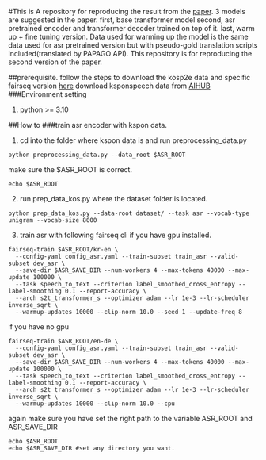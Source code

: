 #This is
A repository for reproducing the result from the [paper](https://arxiv.org/abs/2107.02875).
3 models are suggested in the paper. 
first, base transformer model
second, asr pretrained encoder and transformer decoder trained on top of it.
last, warm up + fine tuning version. Data used for warming up the model is the same data used for asr pretrained version but with pseudo-gold translation scripts included(translated by PAPAGO API).
This repository is for reproducing the second version of the paper.

##prerequisite.
follow the steps to download the kosp2e data and specific fairseq version [here](https://github.com/warnikchow/kosp2e)
download ksponspeech data from [AIHUB](https://aihub.or.kr/aihubdata/data/view.do?currMenu=115&topMenu=100&aihubDataSe=realm&dataSetSn=123)
###Environment setting
1. python >= 3.10 

##How to 
###train asr encoder with kspon data.
1. cd into the folder where kspon data is and run preprocessing_data.py
```
python preprocessing_data.py --data_root $ASR_ROOT
```

make sure the $ASR_ROOT is correct.
```
echo $ASR_ROOT
```

2. run prep_data_kos.py where the dataset folder is located.
```
python prep_data_kos.py --data-root dataset/ --task asr --vocab-type unigram --vocab-size 8000
```

3. train asr with following fairseq cli 
if you have gpu installed.
```
fairseq-train $ASR_ROOT/kr-en \
  --config-yaml config_asr.yaml --train-subset train_asr --valid-subset dev_asr \
  --save-dir $ASR_SAVE_DIR --num-workers 4 --max-tokens 40000 --max-update 100000 \
  --task speech_to_text --criterion label_smoothed_cross_entropy --label-smoothing 0.1 --report-accuracy \
  --arch s2t_transformer_s --optimizer adam --lr 1e-3 --lr-scheduler inverse_sqrt \
  --warmup-updates 10000 --clip-norm 10.0 --seed 1 --update-freq 8
```

if you have no gpu
```
fairseq-train $ASR_ROOT/en-de \
  --config-yaml config_asr.yaml --train-subset train_asr --valid-subset dev_asr \
  --save-dir $ASR_SAVE_DIR --num-workers 4 --max-tokens 40000 --max-update 100000 \
  --task speech_to_text --criterion label_smoothed_cross_entropy --label-smoothing 0.1 --report-accuracy \
  --arch s2t_transformer_s --optimizer adam --lr 1e-3 --lr-scheduler inverse_sqrt \
  --warmup-updates 10000 --clip-norm 10.0 --cpu
```

again make sure you have set the right path to the variable ASR_ROOT and ASR_SAVE_DIR
```
echo $ASR_ROOT
echo $ASR_SAVE_DIR #set any directory you want. 
```


 
